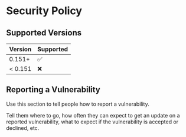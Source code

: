# Security Policy

## Supported Versions

| Version | Supported          |
| ------- | ------------------ |
| 0.151+   | :white_check_mark: |
| < 0.151  | :x:                |

## Reporting a Vulnerability

Use this section to tell people how to report a vulnerability.

Tell them where to go, how often they can expect to get an update on a
reported vulnerability, what to expect if the vulnerability is accepted or
declined, etc.
